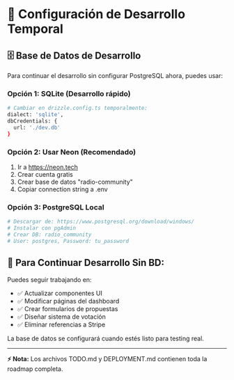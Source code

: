 # 🔧 Configuración de Desarrollo Temporal

## 🗄️ **Base de Datos de Desarrollo**

Para continuar el desarrollo sin configurar PostgreSQL ahora, puedes usar:

### **Opción 1: SQLite (Desarrollo rápido)**
```bash
# Cambiar en drizzle.config.ts temporalmente:
dialect: 'sqlite',
dbCredentials: {
  url: './dev.db'
}
```

### **Opción 2: Usar Neon (Recomendado)**
1. Ir a https://neon.tech
2. Crear cuenta gratis
3. Crear base de datos "radio-community"  
4. Copiar connection string a .env

### **Opción 3: PostgreSQL Local**
```bash
# Descargar de: https://www.postgresql.org/download/windows/
# Instalar con pgAdmin
# Crear DB: radio_community
# User: postgres, Password: tu_password
```

## 🚀 **Para Continuar Desarrollo Sin BD:**

Puedes seguir trabajando en:
- ✅ Actualizar componentes UI
- ✅ Modificar páginas del dashboard  
- ✅ Crear formularios de propuestas
- ✅ Diseñar sistema de votación
- ✅ Eliminar referencias a Stripe

La base de datos se configurará cuando estés listo para testing real.

---

**⚡ Nota:** Los archivos TODO.md y DEPLOYMENT.md contienen toda la roadmap completa.
